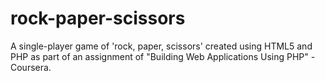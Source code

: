 # rock-paper-scissors
A single-player game of 'rock, paper, scissors' created using HTML5 and PHP as part of an assignment of "Building Web Applications Using PHP" - Coursera.
